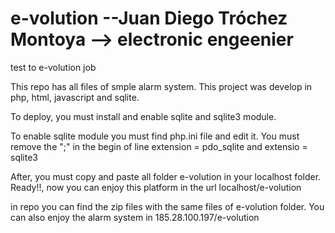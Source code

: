 # e-volution --Juan Diego Tróchez Montoya --> electronic engeenier
test to e-volution job

This repo has all files of smple alarm system.
This project was develop in php, html, javascript and sqlite.

To deploy, you must install and enable sqlite and sqlite3 module.

To enable sqlite module you must find php.ini file and edit it. You must remove the ";" in the begin of line extension = pdo_sqlite and extensio = sqlite3

After, you must copy and paste all folder e-volution in your localhost folder.
Ready!!, now you can enjoy this platform in the url localhost/e-volution

in repo you can find the zip files with the same files of e-volution folder.
You can also enjoy the alarm system in 185.28.100.197/e-volution
